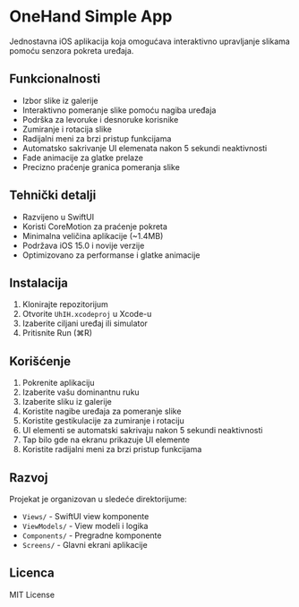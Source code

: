 # OneHand Simple App

Jednostavna iOS aplikacija koja omogućava interaktivno upravljanje slikama pomoću senzora pokreta uređaja.

## Funkcionalnosti

- Izbor slike iz galerije
- Interaktivno pomeranje slike pomoću nagiba uređaja
- Podrška za levoruke i desnoruke korisnike
- Zumiranje i rotacija slike
- Radijalni meni za brzi pristup funkcijama
- Automatsko sakrivanje UI elemenata nakon 5 sekundi neaktivnosti
- Fade animacije za glatke prelaze
- Precizno praćenje granica pomeranja slike

## Tehnički detalji

- Razvijeno u SwiftUI
- Koristi CoreMotion za praćenje pokreta
- Minimalna veličina aplikacije (~1.4MB)
- Podržava iOS 15.0 i novije verzije
- Optimizovano za performanse i glatke animacije

## Instalacija

1. Klonirajte repozitorijum
2. Otvorite `UhIH.xcodeproj` u Xcode-u
3. Izaberite ciljani uređaj ili simulator
4. Pritisnite Run (⌘R)

## Korišćenje

1. Pokrenite aplikaciju
2. Izaberite vašu dominantnu ruku
3. Izaberite sliku iz galerije
4. Koristite nagibe uređaja za pomeranje slike
5. Koristite gestikulacije za zumiranje i rotaciju
6. UI elementi se automatski sakrivaju nakon 5 sekundi neaktivnosti
7. Tap bilo gde na ekranu prikazuje UI elemente
8. Koristite radijalni meni za brzi pristup funkcijama

## Razvoj

Projekat je organizovan u sledeće direktorijume:
- `Views/` - SwiftUI view komponente
- `ViewModels/` - View modeli i logika
- `Components/` - Pregradne komponente
- `Screens/` - Glavni ekrani aplikacije

## Licenca

MIT License 